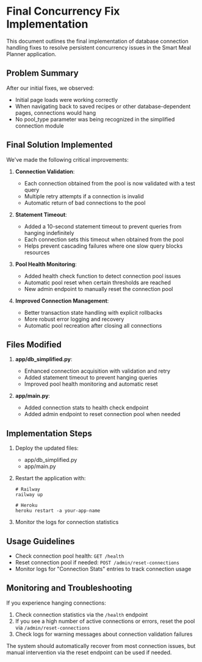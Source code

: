 # Final Concurrency Fix Implementation

This document outlines the final implementation of database connection handling fixes to resolve persistent concurrency issues in the Smart Meal Planner application.

## Problem Summary

After our initial fixes, we observed:
- Initial page loads were working correctly
- When navigating back to saved recipes or other database-dependent pages, connections would hang
- No pool_type parameter was being recognized in the simplified connection module

## Final Solution Implemented

We've made the following critical improvements:

1. **Connection Validation**:
   - Each connection obtained from the pool is now validated with a test query
   - Multiple retry attempts if a connection is invalid
   - Automatic return of bad connections to the pool

2. **Statement Timeout**:
   - Added a 10-second statement timeout to prevent queries from hanging indefinitely
   - Each connection sets this timeout when obtained from the pool
   - Helps prevent cascading failures where one slow query blocks resources

3. **Pool Health Monitoring**:
   - Added health check function to detect connection pool issues
   - Automatic pool reset when certain thresholds are reached
   - New admin endpoint to manually reset the connection pool

4. **Improved Connection Management**:
   - Better transaction state handling with explicit rollbacks
   - More robust error logging and recovery
   - Automatic pool recreation after closing all connections

## Files Modified

1. **app/db_simplified.py**:
   - Enhanced connection acquisition with validation and retry
   - Added statement timeout to prevent hanging queries
   - Improved pool health monitoring and automatic reset

2. **app/main.py**:
   - Added connection stats to health check endpoint
   - Added admin endpoint to reset connection pool when needed

## Implementation Steps

1. Deploy the updated files:
   - app/db_simplified.py
   - app/main.py

2. Restart the application with:
   ```
   # Railway
   railway up

   # Heroku
   heroku restart -a your-app-name
   ```

3. Monitor the logs for connection statistics

## Usage Guidelines

- Check connection pool health: `GET /health`
- Reset connection pool if needed: `POST /admin/reset-connections`
- Monitor logs for "Connection Stats" entries to track connection usage

## Monitoring and Troubleshooting

If you experience hanging connections:

1. Check connection statistics via the `/health` endpoint
2. If you see a high number of active connections or errors, reset the pool via `/admin/reset-connections`
3. Check logs for warning messages about connection validation failures

The system should automatically recover from most connection issues, but manual intervention via the reset endpoint can be used if needed.